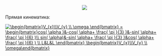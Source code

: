 <p align="center">
<img src="Base_kinematic.png">
</p>

Прямая кинематика:

<a href="https://www.codecogs.com/eqnedit.php?latex=\begin{bmatrix}V_{x}\\V_{y}&space;\\&space;\omega&space;\end{bmatrix}&space;=&space;\begin{bmatrix}cos(&space;\alpha&space;)&-cos(&space;\alpha&plus;&space;\frac{&space;\pi&space;}{3}&space;)&-sin(&space;\alpha&plus;&space;\frac{&space;\pi&space;}{6}&space;)\\&space;sin(&space;\alpha)&-sin(&space;\alpha&plus;&space;\frac{&space;\pi&space;}{3}&space;)&cos(&space;\alpha&plus;&space;\frac{&space;\pi&space;}{6}&space;)&space;\\&space;L&L&L&space;\end{bmatrix}&space;\begin{bmatrix}V_{x}\\V_{y}&space;\\&space;\omega\end{bmatrix}" target="_blank"><img src="https://latex.codecogs.com/gif.latex?\begin{bmatrix}V_{x}\\V_{y}&space;\\&space;\omega&space;\end{bmatrix}&space;=&space;\begin{bmatrix}cos(&space;\alpha&space;)&-cos(&space;\alpha&plus;&space;\frac{&space;\pi&space;}{3}&space;)&-sin(&space;\alpha&plus;&space;\frac{&space;\pi&space;}{6}&space;)\\&space;sin(&space;\alpha)&-sin(&space;\alpha&plus;&space;\frac{&space;\pi&space;}{3}&space;)&cos(&space;\alpha&plus;&space;\frac{&space;\pi&space;}{6}&space;)&space;\\&space;L&L&L&space;\end{bmatrix}&space;\begin{bmatrix}V_{x}\\V_{y}&space;\\&space;\omega\end{bmatrix}" title="\begin{bmatrix}V_{x}\\V_{y} \\ \omega \end{bmatrix} = \begin{bmatrix}cos( \alpha )&-cos( \alpha+ \frac{ \pi }{3} )&-sin( \alpha+ \frac{ \pi }{6} )\\ sin( \alpha)&-sin( \alpha+ \frac{ \pi }{3} )&cos( \alpha+ \frac{ \pi }{6} ) \\ L&L&L \end{bmatrix} \begin{bmatrix}V_{x}\\V_{y} \\ \omega\end{bmatrix}" /></a>
